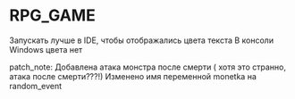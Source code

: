 # RPG_GAME
Запускать лучше в IDE, чтобы отображались цвета текста
В консоли Windows цвета нет

patch_note:
Добавлена атака монстра после смерти ( хотя это странно, атака после смерти???!)
Изменено имя переменной monetka на random_event 
